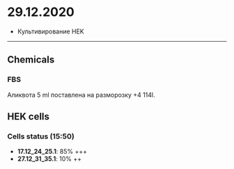 29.12.2020
==========

- Культивирование HEK

---

## Chemicals
### FBS
Аликвота 5 ml поставлена на разморозку +4 114l.

## HEK cells
### Cells status (15:50)
- **17.12_24_25.1**: 85% +++
- **27.12_31_35.1**: 10% ++